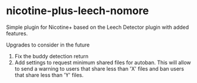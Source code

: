 # nicotine-plus-leech-nomore
Simple plugin for Nicotine+ based on the Leech Detector plugin with added features.

Upgrades to consider in the future
1) Fix the buddy detection return
2) Add settings to request minimum shared files for autoban. This will allow to send a warning to users that share less than 'X' files and ban users that share less than 'Y' files.
